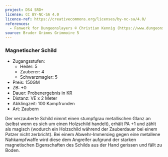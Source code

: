 ```yaml
---
project: DS4 SRD+
license: CC BY-NC-SA 4.0
licence-ref: https://creativecommons.org/licenses/by-nc-sa/4.0/
references: 
  - Fanwerk for Dungeonslayers © Christian Kennig (https://www.dungeonslayers.net/)
source: Bruder Grimms Grimmoire 5
---
```


### Magnetischer Schild

- Zugangsstufen:
  - Heiler: 5
  - Zauberer: 4
  - Schwarzmagier: 5
- Preis: 150GM
- ZB: +0
- Dauer: Probenergebnis in KR
- Distanz: VE x 2 Meter
- Abklingzeit: 100 Kampfrunden
- Art: Zaubern

Der verzauberte Schild nimmt einen stumpfgrau metallischen Glanz an (selbst wenn es sich um einen Holzschild handelt), erhält PA +1 und zählt als magisch (wodurch ein Holzschild während der Zauberdauer bei einem Patzer nicht zerbricht). Bei einem Abwehr-Immersieg gegen eine metallene Nahkampfwaffe wird diese dem Angreifer aufgrund der starken magnetischen Eigenschaften des Schilds aus der Hand gerissen und fällt zu Boden.

